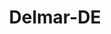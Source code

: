 ---
title: Delmar-DE
slug: delmar-de
f_state:
- cms/state/delaware.md
f_locations:
- cms/payday-loan/cash-advance-6437.md
- cms/payday-loan/cash-advance-6438.md
- cms/payday-loan/cash-advance-6442.md
- cms/payday-loan/e-z-cash-16262.md
- cms/payday-loan/ez-cash-17284.md
- cms/payday-loan/i-r-c-19531.md
updated-on: '2024-05-30T13:41:28.615Z'
created-on: '2024-05-30T13:41:28.615Z'
published-on: '2024-05-30T13:54:32.469Z'
f_city: Delmar
layout: '[city].html'
tags: city
---